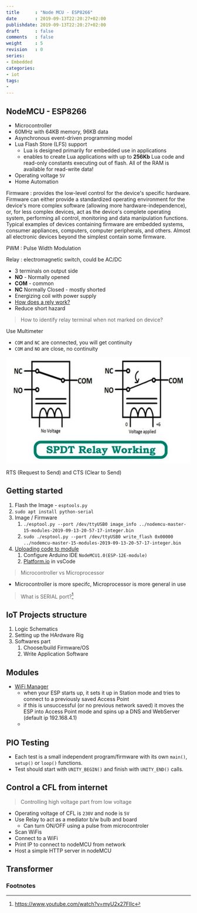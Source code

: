 ```yaml
---
title      : "Node MCU - ESP8266"
date       : 2019-09-13T22:20:27+02:00
publishdate: 2019-09-13T22:20:27+02:00
draft      : false
comments   : false
weight     : 5
revision   : 0
series:
- Embedded
categories:
- iot
tags:
- 
---
```


## NodeMCU - ESP8266

* Microcontroller
* 60MHz with 64KB memory, 96KB data
* Asynchronous event-driven programming model
* Lua Flash Store (LFS) support
  * Lua is designed primarily for embedded use in applications
  * enables to create Lua applications with up to **256Kb** Lua code and read-only constants executing out of flash. All of the RAM is available for read-write data!
* Operating voltage `5V`
* Home Automation

<!-- more -->
Firmware
: provides the low-level control for the device's specific hardware. Firmware can either provide a standardized operating environment for the device's more complex software (allowing more hardware-independence), or, for less complex devices, act as the device's complete operating system, performing all control, monitoring and data manipulation functions. Typical examples of devices containing firmware are embedded systems, consumer appliances, computers, computer peripherals, and others. Almost all electronic devices beyond the simplest contain some firmware.

PWM
: Pulse Width Modulation

Relay
: electromagnetic switch, could be AC/DC
* 3 terminals on output side
* **NO** - Normally opened
* **COM** - common
* **NC** Normally Closed - mostly shorted
* Energizing coil with power supply
* [How does a rely work?](https://www.youtube.com/watch?v=clV_HtQenOk)
* Reduce short hazard

> How to identify relay terminal when not marked on device?

Use Multimeter

* `COM` and `NC` are connected, you will get continuity
* `COM` and `NO` are close, no continuity

![relay-work.png](relay-work.png)

RTS (Request to Send) and CTS (Clear to Send)

## Getting started

1. Flash the Image - `esptools.py`
2. `sudo apt install python-serial`
3. Image / Firmware
   1. `./esptool.py --port /dev/ttyUSB0 image_info ../nodemcu-master-15-modules-2019-09-13-20-57-17-integer.bin`
   2. `sudo ./esptool.py --port /dev/ttyUSB0 write_flash 0x00000 ../nodemcu-master-15-modules-2019-09-13-20-57-17-integer.bin`
4. [Uploading code to module](https://frightanic.com/iot/tools-ides-nodemcu/)
   1. Configure Arduino IDE `NodeMCU1.0(ESP-12E-module)`
   2. [Platform.io](https://platformio.org/) in vsCode

> Microcontroller vs Microprocessor

* Microcontroller is more specifc, Microprocessor is more general in use

> What is SERIAL port?[^1]

## IoT Projects structure

1. Logic Schematics
2. Setting up the HArdware Rig
3. Softwares part
   1. Choose/build Firmware/OS
   2. Write Application Software

## Modules

* [WiFi Manager](https://github.com/tzapu/WiFiManager)
  * when your ESP starts up, it sets it up in Station mode and tries to connect to a previously saved Access Point
  * if this is unsuccessful (or no previous network saved) it moves the ESP into Access Point mode and spins up a DNS and WebServer (default ip 192.168.4.1)
  * 

## PIO Testing

* Each test is a small independent program/firmware with its own `main()`, `setup()` or `loop()` functions.
* Test should start with `UNITY_BEGIN()` and finish with `UNITY_END()` calls.

## Control a CFL from internet

> Controlling high voltage part from low voltage

* Operating voltage of CFL is `230V` and node is `5V`
* Use Relay to act as a mediator b/w bulb and board
  * Can turn ON/OFF using a pulse from microcontroler
* Scan WiFis
* Connect to a WiFi
* Print IP to connect to nodeMCU from network
* Host a simple HTTP server in nodeMCU

## Transformer


### Footnotes

[^1]: https://www.youtube.com/watch?v=myU2x27FIIc
[^2]: https://github.com/spacehuhn/esp8266_deauther
